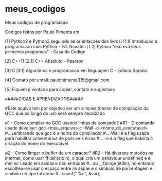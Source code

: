# meus_codigos
Meus codigos de programacao

Codigos feitos por Paulo Pimenta em

[1] Python2 e Python3 seguindo as orientacoes dos livros:
[1.1] Introducao a programacao com Python - Ed. Novatec
[1.2] Python "escreva seus primeiros programas" - Casa do Codigo

[2] C++11
[2.1] C++ Absoluto - Pearson

[3] C
[3.1] Algoritmos e programacao em linguagem C - Editora Saraiva

[4] Contato por email: paulopimenta315@gmail.com

[5] Fiquem a vontade para copiar, contato e sugestoes 

#####DICAS E APRENDIZADOS#####

#Este aquivo tem por objetivo ser um simples tutorial de compilação do GCC que ao longo do uso será sempre atualizado

#1 - Como compilar no GCC usando linhas de comando?
#R1 - O comando usado deve ser: gcc <meu_arquivo>.c -Wall -o <nome_do_executavel>
#...Lembrando que gcc é o nome do compilador
#...-Wall é a flag usada para habilitar comentários de possiveis erros
#... -o é a flag que habilita a criação do nome do executável

#2 - Como limpar o buffer de um caracter?
#R2 - Há diversos metodos na internet, como usar fflush(stdin), o qual cria um behaviour undefined e é melhor usado em saidas e não entradas
#...ou __fpurge(stdin), no entando escolheu-se usar o espaço entre as aspas e o símbolo de porcentagem e simbolo do tipo tal como
#...scanf(" %c", &var);  
